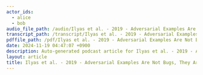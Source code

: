 ```yaml
---
actor_ids:
  - alice
  - bob
audio_file_path: /audio/Ilyas et al. - 2019 - Adversarial Examples Are Not Bugs, They Are Featur_JP.wav
transcript_path: /transcript/Ilyas et al. - 2019 - Adversarial Examples Are Not Bugs, They Are Featur_JP.txt
pdffile_path: /pdf/Ilyas et al. - 2019 - Adversarial Examples Are Not Bugs, They Are Featur_JP.pdf
date: 2024-11-19 04:47:07 +0900
description: Auto-generated podcast article for Ilyas et al. - 2019 - Adversarial Examples Are Not Bugs, They Are Featur_JP.
layout: article
title: Ilyas et al. - 2019 - Adversarial Examples Are Not Bugs, They Are Featur_JP
---
```


